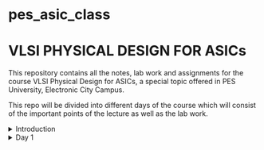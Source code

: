 # pes_asic_class
# VLSI PHYSICAL DESIGN FOR ASICs

This repository contains all the notes, lab work and assignments for the course VLSI Physical Design for ASICs, a special topic offered in PES University, Electronic City Campus.

This repo will be divided into different days of the course which will consist of the important points of the lecture as well as the lab work.

<details> <summary>
  Introduction
</summary>
  
  ## Lecture 1
In order to run a C Program on an hardware chip we need to follow the following steps :
* The C program is first compiled and converted to an assembly language program(hexadecimal), we use the RISCV ISA for this course.
* This assembly language program is further converted into a machine language (binary) program.
* This RISCV specifications need to be implemented using a Hardware Descriptive Language (HDL) and an RTL is generated
* The RTL is then intgrated with the hardware and the required output is generated.
  
[![Screenshot-from-2023-08-20-21-11-59.png](https://i.postimg.cc/4xwtTFSL/Screenshot-from-2023-08-20-21-11-59.png)](https://postimg.cc/nXjM4TZB)

## Lecture 2

Application software --> Operating System --> Compiler --> Assembler --> Hardware 

Compiler converts the C program to assembly level program which consists of instructions in the form of .exe file. These instructions act as an abstract interface between the C program and the hardware, it is called Instruction Set Architecture (ISA). (PART 1 OF THE COURSE)

The instruction set is taken into account and a corresponding HDL code is written for it which when synthesized gives us a Gate Level RTL netlist, the physical design implementation of the netlist is created which gives us the layout of the hardware. (PART 2 OF THE COURSE)

</details>

<details><summary> 
	Day 1
</summary>
	
## Lecture 4

### C program to find sum of n natural numbers:
```#include<stdio.h>

int main() 
{
	int i, sum=0, n=15;
	for (i=1 ; i <=n; ++i)
	{
		sum +=i;
	}
	printf("sum of numbers from 1 to %d = %d\n", n, sum);
	return 0;
}

```
### RESULT : 
[![Screenshot-from-2023-08-20-22-27-51.png](https://i.postimg.cc/NF6vq2B1/Screenshot-from-2023-08-20-22-27-51.png)](https://postimg.cc/64pmC373)

## Lecture 5

For compiling our C program using a RISC V GCC compiler, we will use the following command on the terminal. 

```riscv64-unknown-elf-gcc -O1 -mabi=lp64 -march=rv64i -o sum1ton.o sum1ton.c```

lp => long pointer
march => the architecture to be used which in this case is risc v 64 

In order to find the assembly level code for our C program we will run the following command on the terminal.

```riscv64-unknown-elf-objdump -d sum1ton.o | less```

we will then find main from the bunch of hexadecimal code.

[![Screenshot-from-2023-08-21-15-06-26.png](https://i.postimg.cc/QMdGPYrr/Screenshot-from-2023-08-21-15-06-26.png)](https://postimg.cc/v4kNxzBP)

We can see that there are 13 instruction under the main branch. 

Now we are going to compare the number of instructions under main when we run a different command on the terminal.

```riscv64-unknown-elf-gcc -Ofast -mabi=lp64 -march=rv64i -o sum1ton.o sum1ton.c```

Just as we did before, we need to find the assembly level code for our program for which we will run deassmble command again.

```riscv64-unknown-elf-objdump -d sum1ton.o | less```

[![Screenshot-from-2023-08-21-15-29-04.png](https://i.postimg.cc/DwGsbhjx/Screenshot-from-2023-08-21-15-29-04.png)](https://postimg.cc/k2nDk0dS)

We notice that there are 12 instructions in the main branch.

Hence, we can conclude that using Ofast instead of O1 reduces the number of instructions generated.

## Lecture 6

To run the C program on a RISC V compiler we use enter the following command on the terminal.

```spike pk sum1ton.o```

[![Screenshot-from-2023-08-21-15-49-41.png](https://i.postimg.cc/tJrNRHR9/Screenshot-from-2023-08-21-15-49-41.png)](https://postimg.cc/rRrrg3tH)

In the above screenshot, we have run the C program using both gcc compiler as well as RISC V compiler and we can conclude that we get the same result in both the cases.

In order to debug in spike we use the command :

```spike -d pk sum1ton.o```

If we want our Program Counter to run till a certain instruction at 100b0 after which we want to run it manually we run the following command 

```until pc 0 100b0```

The instruction at 100b(lui a2,0x1) will change the value at register a2. The following screenshot shows the value in reg a2 before and after the execution of the instruction at the address 100b0.

[![Screenshot-from-2023-08-21-16-07-10.png](https://i.postimg.cc/KvsvBc0t/Screenshot-from-2023-08-21-16-07-10.png)](https://postimg.cc/dLrYKFP0)

Hence, we can say that the value in register a2 is changed.

Similarly if we run the next command we load an immediate value of 21 into the register a0 ( lui a0,0x21)

[![Screenshot-from-2023-08-21-16-11-17.png](https://i.postimg.cc/DyYL0TsM/Screenshot-from-2023-08-21-16-11-17.png)](https://postimg.cc/ykckp2Lm)

The next command is (addi sp, sp, -16) to notice the changes in the value stored in the stack pointer (sp) we will first find the value in the stack pointer before execution of the instruction and then again find the value in it after the exectution of the instruction.

[![Screenshot-from-2023-08-21-16-17-24.png](https://i.postimg.cc/qB2QYgPx/Screenshot-from-2023-08-21-16-17-24.png)](https://postimg.cc/6T5d4658)

(-16) is in decimal form which when converted to hexadecimal form gives (-10), we notice a difference of 10 in the addresss stored in stack pointer before and after the exectuion of the instruction further proving our point.






</details>

